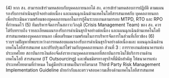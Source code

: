 (4) หาก สง. สามารถเข้าร่วมทดสอบกับบุคคลภายนอกได้ สง. ควรเข้าร่วมทดสอบการปฏิบัติ
ตามแผนรองรับการดำเนินธุรกิจอย่างต่อเนื่อง และแผนฉุกเฉินด้านเทคโนโลยีสารสนเทศกับ
บุคคลภายนอก เพื่อประเมินความพร้อมของบุคคลภายนอกในการกู้คืนระบบงานตามกรอบ
MTPD, RTO และ RPO ที่กำหนดไว้
(5) ทีมบริหารจัดการในสภาวะวิกฤติ (Crisis Management Team) ของ สง. ควรได้รับทราบถึง
รายละเอียดแผนรองรับการดำเนินธุรกิจอย่างต่อเนื่อง และแผนฉุกเฉินด้านเทคโนโลยี
สารสนเทศของบุคคลภายนอก เพื่อเตรียมความพร้อมในการบริหารจัดการในส่วนที่เกี่ยวข้อง
(6) รวบรวมปัญหาที่พบระหว่างการทดสอบแผนรองรับการดำเนินธุรกิจอย่างต่อเนื่องและ
แผนฉุกเฉินด้านเทคโนโลยีสารสนเทศ และปรับปรุงแก้ไขร่วมกับบุคคลภายนอก
ส่วนที่ 3 : การรายงานต่อธนาคารแห่งประเทศไทย
สถาบันการเงินต้องจัดส่งรายงานบุคคลภายนอกที่สถาบันการเงินใช้บริการงานด้านเทคโนโลยี
สารสนเทศ (IT Outsourcing) และพันธมิตรทางธุรกิจที่มีนัยสำคัญ ให้ธนาคารแห่งประเทศไทยตามที่กำหนด
ในคู่มือประชาชนเป็นรายไตรมาส
Third Party Risk Management Implementation Guideline
ฝ่ายกำกับและตรวจสอบความเสี่ยงด้านเทคโนโลยีสารสนเทศ
